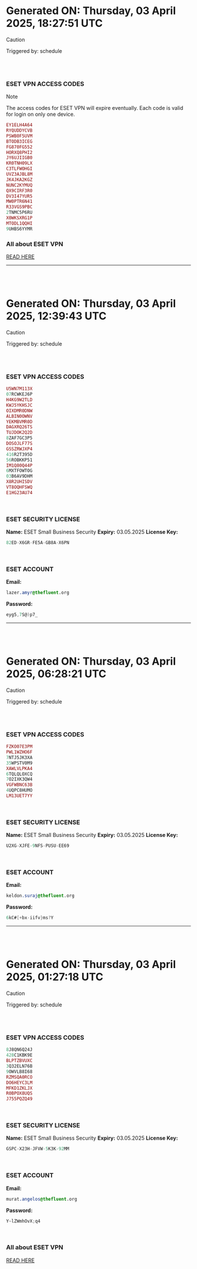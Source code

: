 # Generated ON: Thursday, 03 April 2025, 18:27:51 UTC

> [!CAUTION]
> Triggered by: schedule

<br><br>

### ESET VPN ACCESS CODES

> [!NOTE]
> The access codes for ESET VPN will expire eventually.
> Each code is valid for login on only one device.

```ruby
EY1ELH4A64
RYQUDDYCVB
PSWB0F5UVM
BTODB3ICEG
FG870FG552
HORXQ8PHI2
JY6UJIIGB0
KR0TNH09LX
C3TLFWOHGI
UVZ3AJBL8M
JK4JKA2KGZ
NUNC2KYMUQ
QX9CIRF3R0
DV3I47YUR5
MW0PTR6N41
R33VGS9PBC
2TNMC5P6RU
X0WKSXRG1P
MTODL1QQHI
9UHBS6YYMR
```

### All about ESET VPN

[READ HERE](https://t.me/F_NiREvil/2113)

---

<br><br>

# Generated ON: Thursday, 03 April 2025, 12:39:43 UTC

> [!CAUTION]
> Triggered by: schedule

<br><br>

### ESET VPN ACCESS CODES

```ruby
U5WN7M113X
07RCWKEJ6P
H4KG9W2TLD
KWJ5YKHSJC
OIXDMR0DNW
ALBIN0OWNV
YEKMBVMR0D
DAGXRQ26TS
TUJDOK2Q2D
8ZAF7GC3P5
DOSOJLF77S
GSSZRWJXP4
416R2T395D
56ROBKKP51
IM1Q80Q44P
6MXTFOWTOG
03B6AV9DHM
X8R2UHISDV
VT8OQHFSWQ
E1HG23AU74
```

<br>

### ESET SECURITY LICENSE

**Name:** ESET Small Business Security
**Expiry:** 03.05.2025
**License Key:**

```POV-Ray SDL
82ED-X6GR-FE5A-GB8A-X6PN
```

<br>

### ESET ACCOUNT

**Email:**

```CSS
lazer.amyr@thefluent.org
```

**Password:**

```POV-Ray SDL
eyg5,7S@)p7_
```

---

<br><br>

# Generated ON: Thursday, 03 April 2025, 06:28:21 UTC

> [!CAUTION]
> Triggered by: schedule

<br><br>

### ESET VPN ACCESS CODES

```ruby
FZKO07E3PM
PWL1WZHO6F
7NTJ5JK3XA
35WPSTV0M9
XAWLVLPKA4
6TQLQLOXCQ
7O2IXK3QW4
VGFWBNC63B
4UQPC8HUMO
LM13UET7YY
```

<br>

### ESET SECURITY LICENSE

**Name:** ESET Small Business Security
**Expiry:** 03.05.2025
**License Key:**

```POV-Ray SDL
U2XG-XJFE-9NFS-PUSU-EE69
```

<br>

### ESET ACCOUNT

**Email:**

```CSS
keldon.suraj@thefluent.org
```

**Password:**

```POV-Ray SDL
6kC#[+bx-iifv}ms?Y
```
---

<br><br>

# Generated ON: Thursday, 03 April 2025, 01:27:18 UTC

> [!CAUTION]
> Triggered by: schedule

<br><br>

### ESET VPN ACCESS CODES

```ruby
8J8QN6Q24J
428C1KBK9E
BLPTZBVUXC
3Q32ELN76B
9OWVLB8I68
RZMSQA0RCO
DO6HEYC3LM
MFKD1ZKLJX
R0BPOX8UQS
J755PQZQ49
```

<br>

### ESET SECURITY LICENSE

**Name:** ESET Small Business Security
**Expiry:** 03.05.2025
**License Key:**

```POV-Ray SDL
GSPC-X23H-JFVW-5K3K-92MM
```

<br>

### ESET ACCOUNT

**Email:**

```CSS
murat.angelos@thefluent.org
```

**Password:**

```POV-Ray SDL
Y~lZWmhOvX;q4
```

<br>

### All about ESET VPN

[READ HERE](https://t.me/F_NiREvil/2113)
